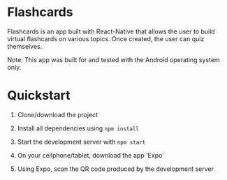 # Flashcards

Flashcards is an app built with React-Native that allows the user to build
virtual flashcards on various topics.  Once created, the user can quiz themselves.

Note: This app was built for and tested with the Android operating system only.

# Quickstart

1. Clone/download the project

2. Install all dependencies using `npm install`

3. Start the development server with `npm start`

4. On your cellphone/tablet, download the app 'Expo'

5. Using Expo, scan the QR code produced by the development server

